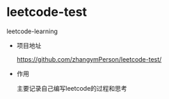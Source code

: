 # leetcode-test
leetcode-learning

- 项目地址

  https://github.com/zhangymPerson/leetcode-test/
- 作用

  主要记录自己编写leetcode的过程和思考
  


  
